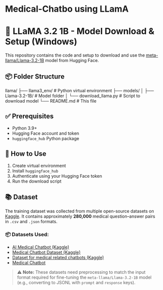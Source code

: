 # Medical-Chatbo using LLamA
# 🦙 LLaMA 3.2 1B - Model Download & Setup (Windows)

This repository contains the code and setup to download and use the [meta-llama/Llama-3.2-1B](https://huggingface.co/meta-llama/Llama-3.2-1B) model from Hugging Face.

## 📦 Folder Structure

llama/
├── llama3_env/ # Python virtual environment
├── models/
│ ├── Llama-3.2-1B/ # Model folder
│ └── download_llama.py # Script to download model
└── README.md # This file


## ✅ Prerequisites

- Python 3.9+
- Hugging Face account and token
- `huggingface_hub` Python package

## 🚀 How to Use

1. Create virtual environment  
2. Install `huggingface_hub`  
3. Authenticate using your Hugging Face token  
4. Run the download script

## 📚 Dataset 

The training dataset was collected from multiple open-source datasets on [Kaggle](https://www.kaggle.com). It contains approximately **280,000** medical question–answer pairs in `.csv` and `.json` formats.

### 📦 Datasets Used:

- [AI Medical Chatbot (Kaggle)](https://www.kaggle.com/datasets/shivamb/medical-chatbot)
- [Medical Chatbot Dataset (Kaggle)](https://www.kaggle.com/datasets/tamojit/medical-chatbot)
- [Dataset for medical related chatbots (Kaggle)](https://www.kaggle.com/datasets/jessemostipak/medical-chatbot-intent-classification)
- [Medical Chatbot](https://www.kaggle.com/datasets/bulentsiyah/medical-chatbot)

> ⚠️ **Note:** These datasets need preprocessing to match the input format required for fine-tuning the `meta-llama/Llama-3.2-1B` model (e.g., converting to JSONL with `prompt` and `response` keys).

